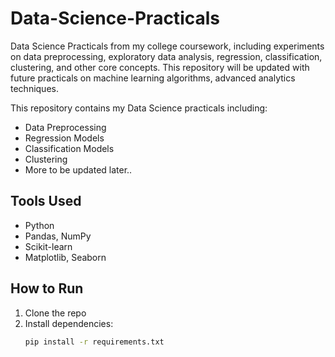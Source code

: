 # Data-Science-Practicals
Data Science Practicals from my college coursework, including experiments on data preprocessing, exploratory data analysis, regression, classification, clustering, and other core concepts. This repository will be updated with future practicals on machine learning algorithms,  advanced analytics techniques.

This repository contains my Data Science practicals including:

- Data Preprocessing
- Regression Models
- Classification Models
- Clustering
- More to be updated later..

## Tools Used
- Python
- Pandas, NumPy
- Scikit-learn
- Matplotlib, Seaborn

## How to Run
1. Clone the repo
2. Install dependencies:
   ```bash
   pip install -r requirements.txt

